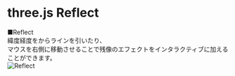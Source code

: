 # three.js Reflect


■Reflect  
緯度経度をからラインを引いたり、  
マウスを右側に移動させることで残像のエフェクトをインタラクティブに加えることができます。  
![Reflect](http://skizi.jp/github/assets/images/reflect0.gif)